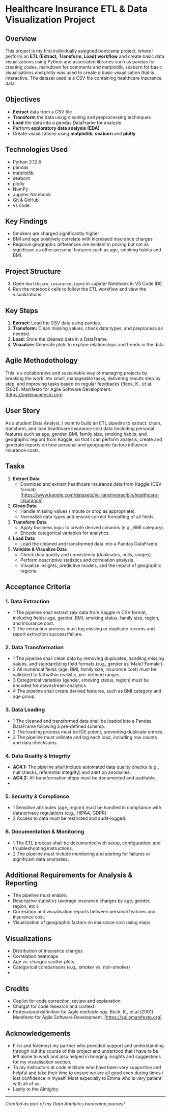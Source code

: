 # Healthcare Insurance ETL & Data Visualization Project

## Overview

This project is my first individually assigned bootcamp project, where I perform an **ETL (Extract, Transform, Load) workflow** and create basic data visualizations using Python and associated libraries such as pandas for creating codes, markdown for comments and matplotlib, seaborn for basic visualisations and plotly was used to create a basic visualisation that is interactive. The dataset used is a CSV file containing healthcare insurance data.

## Objectives

- **Extract** data from a CSV file
- **Transform** the data using cleaning and preprocessing techniques
- **Load** the data into a pandas DataFrame for analysis
- Perform **exploratory data analysis (EDA)**
- Create visualizations using **matplotlib**, **seaborn** and **plotly**

## Technologies Used

- Python 3.12.8
- pandas
- matplotlib
- seaborn
- plotly
- NumPy
- Jupyter Notebook
- Git & GitHub
- vs code

## Key Findings
- Smokers are charged significantly higher
- BMI and age positively correlate with increased insurance charges
- Regional geographic differences are evident in pricing but not as significant as other personal features such as age, smoking habits and BMI.


## Project Structure

3. Open `Healthcare_insurance.ipynb` in Jupyter Notebook in VS Code IDE.
4. Run the notebook cells to follow the ETL workflow and view the visualizations.

## Key Steps

1. **Extract:** Load the CSV data using pandas.
2. **Transform:** Clean missing values, check data types, and preprocess as needed.
3. **Load:** Store the cleaned data in a DataFrame.
4. **Visualize:** Generate plots to explore relationships and trends in the data.

## Agile Methodothology
This is a collaborative and sustainable way of managing projects by breaking the work into small, manageable tasks, delivering results step by step, and improving tasks based on regular feedbacks (Beck, K., et al.(2001). Manifesto for Agile Software Development. [https://agilemanifesto.org]
## User Story
As a student Data Analyst, I want to build an ETL pipeline to extract, clean, transform, and load healthcare insurance cost data (including personal features such as age, gender, BMI, family size, smoking habits, and geographic region) from Kaggle, so that I can perform analysis, create and generate reports on how personal and geographic factors influence insurance costs.

## Tasks

1. **Extract Data**  
   - Download and extract healthcare insurance data from Kaggle (CSV format) [https://www.kaggle.com/datasets/willianoliveiragibin/healthcare-insurance]
2. **Clean Data**  
   - Handle missing values (impute or drop as appropriate).
   - Normalize data types and ensure correct formatting of all fields.
3. **Transform Data**  
   - Apply business logic to create derived columns (e.g., BMI category).
   - Encode categorical variables for analytics.
4. **Load Data**  
   - Load the cleaned and transformed data into a Pandas DataFrame.
5. **Validate & Visualize Data**  
   - Check data quality and consistency (duplicates, nulls, ranges).
   - Perform descriptive statistics and correlation analysis.
   - Visualize insights, predictive models, and the impact of geographic regions.

## Acceptance Criteria

### 1. Data Extraction
- 1 The pipeline shall extract raw data from Kaggle in CSV format, including fields: age, gender, BMI, smoking status, family size, region, and insurance cost.
- 2 The extraction process must log missing or duplicate records and report extraction success/failure.

### 2. Data Transformation
- 1 The pipeline shall clean data by removing duplicates, handling missing values, and standardizing field formats (e.g., gender as ‘Male’/‘Female’).
- 2 All numerical fields (age, BMI, family size, insurance cost) must be validated to fall within realistic, pre-defined ranges.
- 3 Categorical variables (gender, smoking status, region) must be encoded for downstream analytics.
- 4 The pipeline shall create derived features, such as BMI category and age group.

### 3. Data Loading
- 1 The cleaned and transformed data shall be loaded into a Pandas DataFrame following a pre-defined schema.
- 2 The loading process must be IDE potent, preventing duplicate entries.
- 3 The pipeline must validate and log each load, including row counts and data checksums.

### 4. Data Quality & Integrity
- **AC4.1:** The pipeline shall include automated data quality checks (e.g., null checks, referential integrity) and alert on anomalies.
- **AC4.2:** All transformation steps must be documented and auditable.
- 
### 5. Security & Compliance
- 1 Sensitive attributes (age, region) must be handled in compliance with data privacy regulations (e.g., HIPAA, GDPR).
- 2 Access to data must be restricted and audit-logged.

### 6. Documentation & Monitoring
- 1 The ETL process shall be documented with setup, configuration, and troubleshooting instructions.
- 2 The pipeline must include monitoring and alerting for failures or significant data anomalies.

## Additional Requirements for Analysis & Reporting

- The pipeline must enable:
- Descriptive statistics (average insurance charges by age, gender, region, etc.).
- Correlation and visualisation reports between personal features and insurance cost.
- Visualization of geographic factors on insurance cost using maps.


## Visualizations
- Distribution of insurance charges
- Correlation heatmaps
- Age vs. charges scatter plots
- Categorical comparisons (e.g., smoker vs. non-smoker)
- 
## Credits
- Copilot for code correction, review and explanation
- Chatgpt for code research and context.
- Professional definition for Agile methodology. Beck, K., et al.(2001). Manifesto for Agile Software Development. [https://agilemanifesto.org]


## Acknowledgements
- First and foremost my partner who provided support and understanding through out the course of this project and undertood that i have to be left alone to work and also helped in bringing insights and suggestions for my visualisation section.
- To my instructors at code institute who have been very supportive and helpful and take their time to ensure we are all good even during times i lost confidence in myself. Most especially to Emma who is very patient with all of us.
- Lastly to the Almighty

---

*Created as part of my Data Analytics bootcamp journey!*
